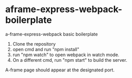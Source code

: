 # aframe-express-webpack-boilerplate
a-frame-express-webpack basic boilerplate


1) Clone the repository
2) open cmd and run "npm install"
3) run "npm watch" to open webpack in watch mode.
4) On a different cmd, run "npm start" to build the server.

A-frame page should appear at the designated port.